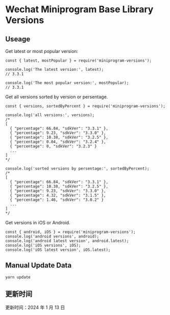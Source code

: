 
# Wechat Miniprogram Base Library Versions

## Useage

Get latest or most popular version:

```;
const { latest, mostPopular } = require('miniprogram-versions');

console.log('The latest version:', latest);
// 3.3.1

console.log('The most popular version:', mostPopular);
// 3.3.1

```

Get all versions sorted by version or persentage.

```
const { versions, sortedByPercent } = require('miniprogram-versions');

console.log('all versions:', versions);
/*
[
  { "percentage": 66.84, "sdkVer": "3.3.1" },
  { "percentage": 9.23, "sdkVer": "3.3.0" },
  { "percentage": 10.38, "sdkVer": "3.2.5" },
  { "percentage": 0.04, "sdkVer": "3.2.4" },
  { "percentage": 0, "sdkVer": "3.2.3" }
  ...
]
*/

console.log('sorted versions by persentage:', sortedByPercent);
/*
[
  { "percentage": 66.84, "sdkVer": "3.3.1" },
  { "percentage": 10.38, "sdkVer": "3.2.5" },
  { "percentage": 9.23, "sdkVer": "3.3.0" },
  { "percentage": 4.32, "sdkVer": "3.1.5" },
  { "percentage": 1.46, "sdkVer": "3.0.2" }
  ...
]
*/
```

Get versions in iOS or Android.

```
const { android, iOS } = require('miniprogram-versions');
console.log('android versions', android);
console.log('android latest version', android.latest);
console.log('iOS versions', iOS);
console.log('iOS latest version', iOS.latest);
```

## Manual Update Data

```
yarn update
```

## 更新时间

更新时间：2024 年 1 月 13 日

